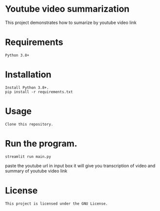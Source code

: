 
<h1>Youtube video summarization
</h1>
This project demonstrates how to sumarize by youtube video link
<h1>Requirements</h1>

    Python 3.8+
    

<h1>Installation</h1>

    Install Python 3.8+.
    pip install -r requirements.txt
    

<h1>Usage</h1>

    Clone this repository.
<h1>Run the program.</h1>
    
    streamlit run main.py
    
paste the youtube url in  input box it will give you transcription of video and summary of youtube video link

<H1>License</H1>

    This project is licensed under the GNU License.
    
